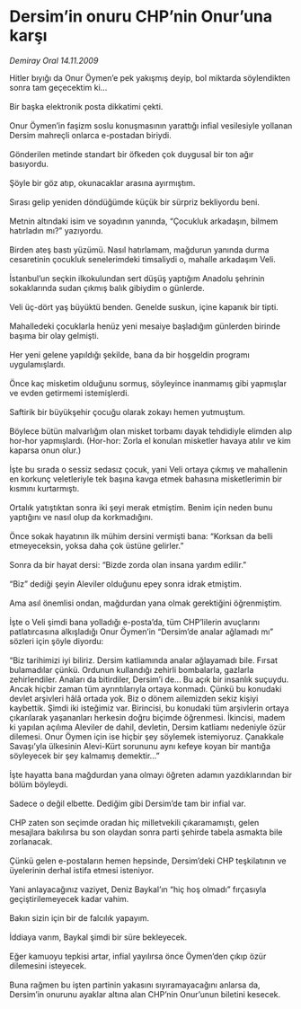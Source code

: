 # Dersim’in onuru CHP’nin Onur’una karşı

*Demiray Oral 14.11.2009*

<div class="taraf_structure_2col_1zq">
<div class="margen_n">



 <p>Hitler bıyığı da Onur Öymen’e pek yakışmış deyip, bol miktarda söylendikten sonra tam geçecektim ki... <br/><br/>Bir başka elektronik posta dikkatimi çekti. <br/><br/>Onur Öymen’in faşizm soslu konuşmasının yarattığı infial vesilesiyle yollanan Dersim mahreçli onlarca e-postadan biriydi. <br/><br/>Gönderilen metinde standart bir öfkeden çok duygusal bir ton ağır basıyordu. <br/><br/>Şöyle bir göz atıp, okunacaklar arasına ayırmıştım. <br/><br/>Sırası gelip yeniden döndüğümde küçük bir sürpriz bekliyordu beni. <br/><br/>Metnin altındaki isim ve soyadının yanında, “Çocukluk arkadaşın, bilmem hatırladın mı?” yazıyordu. <br/><br/>Birden ateş bastı yüzümü. Nasıl hatırlamam, mağdurun yanında durma cesaretinin çocukluk senelerimdeki timsaliydi o, mahalle arkadaşım Veli. <br/><br/>İstanbul’un seçkin ilkokulundan sert düşüş yaptığım Anadolu şehrinin sokaklarında sudan çıkmış balık gibiydim o günlerde. <br/><br/>Veli üç-dört yaş büyüktü benden. Genelde suskun, içine kapanık bir tipti. <br/><br/>Mahalledeki çocuklarla henüz yeni mesaiye başladığım günlerden birinde başıma bir olay gelmişti. <br/><br/>Her yeni gelene yapıldığı şekilde, bana da bir hoşgeldin programı uygulamışlardı. <br/><br/>Önce kaç misketim olduğunu sormuş, söyleyince inanmamış gibi yapmışlar ve evden getirmemi istemişlerdi. <br/><br/>Saftirik bir büyükşehir çocuğu olarak zokayı hemen yutmuştum. <br/><br/>Böylece bütün malvarlığım olan misket torbamı dayak tehdidiyle elimden alıp hor-hor yapmışlardı. (Hor-hor: Zorla el konulan misketler havaya atılır ve kim kaparsa onun olur.) <br/><br/>İşte bu sırada o sessiz sedasız çocuk, yani Veli ortaya çıkmış ve mahallenin en korkunç veletleriyle tek başına kavga etmek bahasına misketlerimin bir kısmını kurtarmıştı. <br/><br/>Ortalık yatıştıktan sonra iki şeyi merak etmiştim. Benim için neden bunu yaptığını ve nasıl olup da korkmadığını. <br/><br/>Önce sokak hayatının ilk mühim dersini vermişti bana: “Korksan da belli etmeyeceksin, yoksa daha çok üstüne gelirler.” <br/><br/>Sonra da bir hayat dersi: “Bizde zorda olan insana yardım edilir.” <br/><br/>“Biz” dediği şeyin Aleviler olduğunu epey sonra idrak etmiştim. <br/><br/>Ama asıl önemlisi ondan, mağdurdan yana olmak gerektiğini öğrenmiştim. <br/><br/>İşte o Veli şimdi bana yolladığı e-posta’da, tüm CHP’lilerin avuçlarını patlatırcasına alkışladığı Onur Öymen’in “Dersim’de analar ağlamadı mı” sözleri için şöyle diyordu: <br/><br/>“Biz tarihimizi iyi biliriz. Dersim katliamında analar ağlayamadı bile. Fırsat bulamadılar çünkü. Ordunun kullandığı zehirli bombalarla, gazlarla zehirlendiler. Anaları da bitirdiler, Dersim’i de... Bu açık bir insanlık suçuydu. Ancak hiçbir zaman tüm ayrıntılarıyla ortaya konmadı. Çünkü bu konudaki devlet arşivleri hâlâ ortada yok. Biz o dönem ailemizden sekiz kişiyi kaybettik. Şimdi iki isteğimiz var. Birincisi, bu konudaki tüm arşivlerin ortaya çıkarılarak yaşananları herkesin doğru biçimde öğrenmesi. İkincisi, madem ki yapılan açılıma Aleviler de dahil, devletin, Dersim katliamı nedeniyle özür dilemesi. Onur Öymen için ise hiçbir şey söylemek istemiyoruz. Çanakkale Savaşı’yla ülkesinin Alevi-Kürt sorununu aynı kefeye koyan bir mantığa söyleyecek bir şey kalmamış demektir...” <br/><br/>İşte hayatta bana mağdurdan yana olmayı öğreten adamın yazdıklarından bir bölüm böyleydi. <br/><br/>Sadece o değil elbette. Dediğim gibi Dersim’de tam bir infial var. <br/><br/>CHP zaten son seçimde oradan hiç milletvekili çıkaramamıştı, gelen mesajlara bakılırsa bu son olaydan sonra parti şehirde tabela asmakta bile zorlanacak. <br/><br/>Çünkü gelen e-postaların hemen hepsinde, Dersim’deki CHP teşkilatının ve üyelerinin derhal istifa etmesi isteniyor. <br/><br/>Yani anlayacağınız vaziyet, Deniz Baykal’ın “hiç hoş olmadı” fırçasıyla geçiştirilemeyecek kadar vahim. <br/><br/>Bakın sizin için bir de falcılık yapayım. <br/><br/>İddiaya varım, Baykal şimdi bir süre bekleyecek. <br/><br/>Eğer kamuoyu tepkisi artar, infial yayılırsa önce Öymen’den çıkıp özür dilemesini isteyecek. <br/><br/>Buna rağmen bu işten partinin yakasını sıyıramayacağını anlarsa da, Dersim’in onurunu ayaklar altına alan CHP’nin Onur’unun biletini kesecek.</p>
<br/>
<br/>
<br/>



<br/>


<div id="taraf_not">
</div>

</div>


</div>

